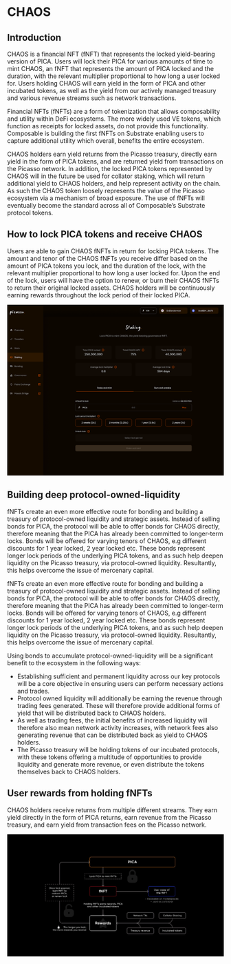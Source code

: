 # CHAOS

## Introduction

CHAOS is a financial NFT (fNFT) that represents the locked yield-bearing version of PICA. Users will lock their PICA for
various amounts of time to mint CHAOS, an fNFT that represents the amount of PICA locked and the duration, with the 
relevant multiplier proportional to how long a user locked for. 
Users holding CHAOS will earn yield in the form of PICA and other incubated tokens, as well as the yield from our 
actively managed treasury and various revenue streams such as network transactions.

Financial NFTs (fNFTs) are a form of tokenization that allows composability and utility within DeFi ecosystems. 
The more widely used VE tokens, which function as receipts for locked assets, do not provide this functionality. 
Composable is building the first fNFTs on Substrate enabling users to capture additional utility which overall, 
benefits the entire ecosystem. 

CHAOS holders earn yield returns from the Picasso treasury, directly earn yield in the form of PICA tokens, 
and are returned yield from transactions on the Picasso network. 
In addition, the locked PICA tokens represented by CHAOS will in the future be used for collator staking, 
which will return additional yield to CHAOS holders, and help represent activity on the chain. 
As such the CHAOS token loosely represents the value of the Picasso ecosystem via a mechanism of broad exposure. 
The use of fNFTs will eventually become the standard across all of Composable’s Substrate protocol tokens.

## How to lock PICA tokens and receive CHAOS 

Users are able to gain CHAOS fNFTs in return for locking PICA tokens. 
The amount and tenor of the CHAOS fNFTs you receive differ based on the amount of PICA tokens you lock, 
and the duration of the lock, with the relevant multiplier proportional to how long a user locked for. Upon the end of 
the lock, users will have the option to renew, or burn their CHAOS fNFTs to return their original locked assets. 
CHAOS holders will be continuously earning rewards throughout the lock period of their locked PICA.


![how_to_CHAOS](./how-to-CHAOS.png)


## Building deep protocol-owned-liquidity

fNFTs create an even more effective route for bonding and building a treasury of protocol-owned liquidity and strategic 
assets. Instead of selling bonds for PICA, the protocol will be able to offer bonds for CHAOS directly, therefore 
meaning that the PICA has already been committed to longer-term locks. Bonds will be offered for varying tenors of CHAOS, 
e.g different discounts for 1 year locked, 2 year locked etc. These bonds represent longer lock periods of the 
underlying PICA tokens, and as such help deepen liquidity on the Picasso treasury, via protocol-owned liquidity. 
Resultantly, this helps overcome the issue of mercenary capital.

fNFTs create an even more effective route for bonding and building a treasury of protocol-owned liquidity and strategic 
assets. Instead of selling bonds for PICA, the protocol will be able to offer bonds for CHAOS directly, therefore 
meaning that the PICA has already been committed to longer-term locks. Bonds will be offered for varying tenors of 
CHAOS, e.g different discounts for 1 year locked, 2 year locked etc. These bonds represent longer lock periods of the 
underlying PICA tokens, and as such help deepen liquidity on the Picasso treasury, via protocol-owned liquidity. 
Resultantly, this helps overcome the issue of mercenary capital.

Using bonds to accumulate protocol-owned-liquidity will be a significant benefit to the ecosystem in the following ways:

* Establishing sufficient and permanent liquidity across our key protocols will be a core objective in ensuring users 
  can perform necessary actions and trades.
* Protocol owned liquidity will additionally be earning the revenue through trading fees generated. 
  These will therefore provide additional forms of yield that will be distributed back to CHAOS holders.
* As well as trading fees, the initial benefits of increased liquidity will therefore also mean network activity 
  increases, with network fees also generating revenue that can be distributed back as yield to CHAOS holders.
* The Picasso treasury will be holding tokens of our incubated protocols, with these tokens offering a multitude of 
  opportunities to provide liquidity and generate more revenue, or even distribute the tokens themselves back to CHAOS holders.

## User rewards from holding fNFTs

CHAOS holders receive returns from multiple different streams. They earn yield directly in the form of PICA returns, 
earn revenue from the Picasso treasury, and earn yield from transaction fees on the Picasso network.


![CHAOS_architecture](./CHAOS-architecture.png)
